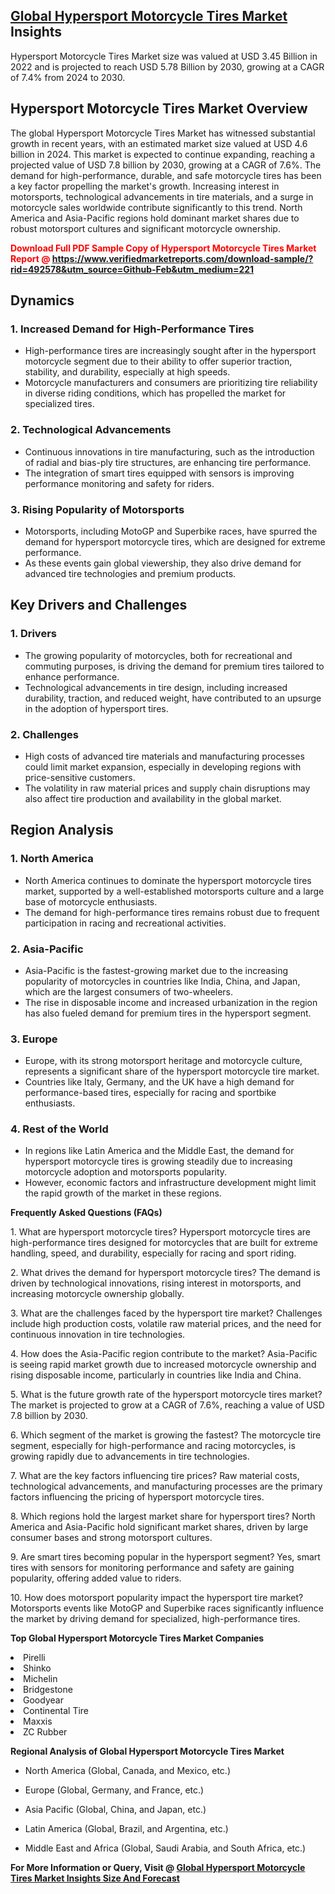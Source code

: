 <h2><a href="https://www.verifiedmarketreports.com/download-sample/?rid=492578&amp;utm_source=Github&amp;utm_medium=221" target="_blank">Global Hypersport Motorcycle Tires Market</a> Insights</h2><p>Hypersport Motorcycle Tires Market size was valued at USD 3.45 Billion in 2022 and is projected to reach USD 5.78 Billion by 2030, growing at a CAGR of 7.4% from 2024 to 2030.</p><p> <h2>Hypersport Motorcycle Tires Market Overview</h2> <p>The global Hypersport Motorcycle Tires Market has witnessed substantial growth in recent years, with an estimated market size valued at USD 4.6 billion in 2024. This market is expected to continue expanding, reaching a projected value of USD 7.8 billion by 2030, growing at a CAGR of 7.6%. The demand for high-performance, durable, and safe motorcycle tires has been a key factor propelling the market's growth. Increasing interest in motorsports, technological advancements in tire materials, and a surge in motorcycle sales worldwide contribute significantly to this trend. North America and Asia-Pacific regions hold dominant market shares due to robust motorsport cultures and significant motorcycle ownership.</p> <p><strong><p><span class=""><span style="color: #ff0000;"><strong>Download Full PDF Sample Copy of Hypersport Motorcycle Tires Market Report</strong> @ </span><a href="https://www.verifiedmarketreports.com/download-sample/?rid=492578&amp;utm_source=Github-Feb&amp;utm_medium=221" target="_blank">https://www.verifiedmarketreports.com/download-sample/?rid=492578&amp;utm_source=Github-Feb&amp;utm_medium=221</a></span></p></strong></p> <h2>Dynamics</h2> <h3>1. Increased Demand for High-Performance Tires</h3> <ul> <li>High-performance tires are increasingly sought after in the hypersport motorcycle segment due to their ability to offer superior traction, stability, and durability, especially at high speeds.</li> <li>Motorcycle manufacturers and consumers are prioritizing tire reliability in diverse riding conditions, which has propelled the market for specialized tires.</li> </ul> <h3>2. Technological Advancements</h3> <ul> <li>Continuous innovations in tire manufacturing, such as the introduction of radial and bias-ply tire structures, are enhancing tire performance.</li> <li>The integration of smart tires equipped with sensors is improving performance monitoring and safety for riders.</li> </ul> <h3>3. Rising Popularity of Motorsports</h3> <ul> <li>Motorsports, including MotoGP and Superbike races, have spurred the demand for hypersport motorcycle tires, which are designed for extreme performance.</li> <li>As these events gain global viewership, they also drive demand for advanced tire technologies and premium products.</li> </ul> <h2>Key Drivers and Challenges</h2> <h3>1. Drivers</h3> <ul> <li>The growing popularity of motorcycles, both for recreational and commuting purposes, is driving the demand for premium tires tailored to enhance performance.</li> <li>Technological advancements in tire design, including increased durability, traction, and reduced weight, have contributed to an upsurge in the adoption of hypersport tires.</li> </ul> <h3>2. Challenges</h3> <ul> <li>High costs of advanced tire materials and manufacturing processes could limit market expansion, especially in developing regions with price-sensitive customers.</li> <li>The volatility in raw material prices and supply chain disruptions may also affect tire production and availability in the global market.</li> </ul> <h2>Region Analysis</h2> <h3>1. North America</h3> <ul> <li>North America continues to dominate the hypersport motorcycle tires market, supported by a well-established motorsports culture and a large base of motorcycle enthusiasts.</li> <li>The demand for high-performance tires remains robust due to frequent participation in racing and recreational activities.</li> </ul> <h3>2. Asia-Pacific</h3> <ul> <li>Asia-Pacific is the fastest-growing market due to the increasing popularity of motorcycles in countries like India, China, and Japan, which are the largest consumers of two-wheelers.</li> <li>The rise in disposable income and increased urbanization in the region has also fueled demand for premium tires in the hypersport segment.</li> </ul> <h3>3. Europe</h3> <ul> <li>Europe, with its strong motorsport heritage and motorcycle culture, represents a significant share of the hypersport motorcycle tire market.</li> <li>Countries like Italy, Germany, and the UK have a high demand for performance-based tires, especially for racing and sportbike enthusiasts.</li> </ul> <h3>4. Rest of the World</h3> <ul> <li>In regions like Latin America and the Middle East, the demand for hypersport motorcycle tires is growing steadily due to increasing motorcycle adoption and motorsports popularity.</li> <li>However, economic factors and infrastructure development might limit the rapid growth of the market in these regions.</li> </ul> <p><strong>Frequently Asked Questions (FAQs)</strong></p> <p>1. What are hypersport motorcycle tires? Hypersport motorcycle tires are high-performance tires designed for motorcycles that are built for extreme handling, speed, and durability, especially for racing and sport riding.</p> <p>2. What drives the demand for hypersport motorcycle tires? The demand is driven by technological innovations, rising interest in motorsports, and increasing motorcycle ownership globally.</p> <p>3. What are the challenges faced by the hypersport tire market? Challenges include high production costs, volatile raw material prices, and the need for continuous innovation in tire technologies.</p> <p>4. How does the Asia-Pacific region contribute to the market? Asia-Pacific is seeing rapid market growth due to increased motorcycle ownership and rising disposable income, particularly in countries like India and China.</p> <p>5. What is the future growth rate of the hypersport motorcycle tires market? The market is projected to grow at a CAGR of 7.6%, reaching a value of USD 7.8 billion by 2030.</p> <p>6. Which segment of the market is growing the fastest? The motorcycle tire segment, especially for high-performance and racing motorcycles, is growing rapidly due to advancements in tire technologies.</p> <p>7. What are the key factors influencing tire prices? Raw material costs, technological advancements, and manufacturing processes are the primary factors influencing the pricing of hypersport motorcycle tires.</p> <p>8. Which regions hold the largest market share for hypersport tires? North America and Asia-Pacific hold significant market shares, driven by large consumer bases and strong motorsport cultures.</p> <p>9. Are smart tires becoming popular in the hypersport segment? Yes, smart tires with sensors for monitoring performance and safety are gaining popularity, offering added value to riders.</p> <p>10. How does motorsport popularity impact the hypersport tire market? Motorsports events like MotoGP and Superbike races significantly influence the market by driving demand for specialized, high-performance tires.</p> </p><p><strong>Top Global Hypersport Motorcycle Tires Market Companies</strong></p><div data-test-id=""><p><li>Pirelli</li><li> Shinko</li><li> Michelin</li><li> Bridgestone</li><li> Goodyear</li><li> Continental Tire</li><li> Maxxis</li><li> ZC Rubber</li></p><div><strong>Regional Analysis of&nbsp;Global Hypersport Motorcycle Tires Market</strong></div><ul><li dir="ltr"><p dir="ltr">North America&nbsp;(Global, Canada, and Mexico, etc.)</p></li><li dir="ltr"><p dir="ltr">Europe (Global, Germany, and France, etc.)</p></li><li dir="ltr"><p dir="ltr">Asia Pacific&nbsp;(Global, China, and Japan, etc.)</p></li><li dir="ltr"><p dir="ltr">Latin America&nbsp;(Global, Brazil, and Argentina, etc.)</p></li><li dir="ltr">Middle East and Africa&nbsp;(Global, Saudi Arabia, and South Africa, etc.)</li></ul><p><strong>For More Information or Query, Visit @&nbsp;</strong><strong><a href="https://www.verifiedmarketreports.com/product/hypersport-motorcycle-tires-market/?utm_source=Github&amp;utm_medium=221" target="_blank">Global Hypersport Motorcycle Tires Market Insights Size And Forecast</a></strong></p></div>
